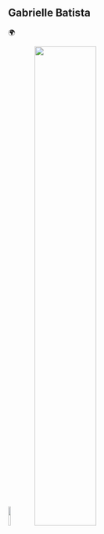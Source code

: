 

## Gabrielle Batista
:earth_africa:	 

<a href = "gabrielledossantosb@gmail.com">
<img src= "https://logosmarcas.net/wp-content/uploads/2020/11/Gmail-Logo.png" width=10%></a>














<a href = "https://blogdaboitempo.com.br">
<img src= "https://boitempoeditorial.files.wordpress.com/2022/11/walterrodney.png" width=50%">
